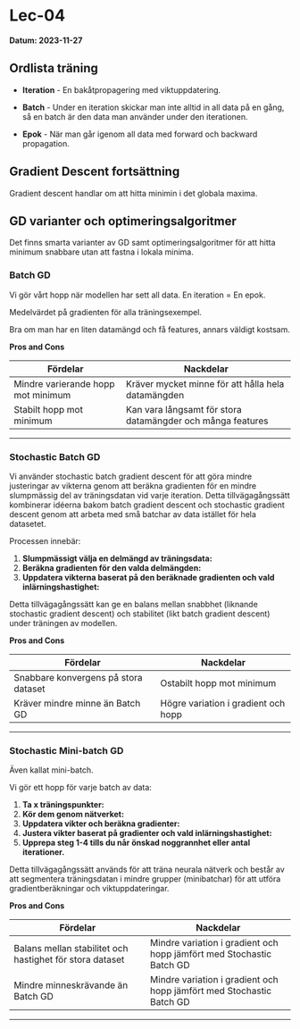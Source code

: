 # Lec-04 
**Datum: 2023-11-27**

## Ordlista träning 

- **Iteration** - En bakåtpropagering med viktuppdatering.

- **Batch** - Under en iteration skickar man inte alltid in all data på en gång, så en batch är den data man använder under den iterationen.

- **Epok** - När man går igenom all data med forward och backward propagation.

## Gradient Descent fortsättning

Gradient descent handlar om att hitta minimin i det globala maxima.

## GD varianter och optimeringsalgoritmer

Det finns smarta varianter av GD samt optimeringsalgoritmer för att hitta minimum snabbare utan att fastna i lokala minima.

### Batch GD

Vi gör vårt hopp när modellen har sett all data.
En iteration = En epok.

Medelvärdet på gradienten för alla träningsexempel. 

Bra om man har en liten datamängd och få features, annars väldigt kostsam.

**Pros and Cons**

| Fördelar         | Nackdelar       |
|------------------|-----------------|
| Mindre varierande hopp mot minimum | Kräver mycket minne för att hålla hela datamängden |
| Stabilt hopp mot minimum | Kan vara långsamt för stora datamängder och många features |

---

### Stochastic Batch GD 

Vi använder stochastic batch gradient descent för att göra mindre justeringar av vikterna genom att beräkna gradienten för en mindre slumpmässig del av träningsdatan vid varje iteration. Detta tillvägagångssätt kombinerar idéerna bakom batch gradient descent och stochastic gradient descent genom att arbeta med små batchar av data istället för hela datasetet.

Processen innebär:

1. **Slumpmässigt välja en delmängd av träningsdata:** 
2. **Beräkna gradienten för den valda delmängden:** 
3. **Uppdatera vikterna baserat på den beräknade gradienten och vald inlärningshastighet:** 

Detta tillvägagångssätt kan ge en balans mellan snabbhet (liknande stochastic gradient descent) och stabilitet (likt batch gradient descent) under träningen av modellen.

**Pros and Cons**

| Fördelar         | Nackdelar       |
|------------------|-----------------|
| Snabbare konvergens på stora dataset | Ostabilt hopp mot minimum |
| Kräver mindre minne än Batch GD | Högre variation i gradient och hopp |

---

### Stochastic Mini-batch GD

Även kallat mini-batch.

Vi gör ett hopp för varje batch av data:
1. **Ta x träningspunkter:**
2. **Kör dem genom nätverket:**
3. **Uppdatera vikter och beräkna gradienter:**
4. **Justera vikter baserat på gradienter och vald inlärningshastighet:**
5. **Upprepa steg 1-4 tills du når önskad noggrannhet eller antal iterationer.**

Detta tillvägagångssätt används för att träna neurala nätverk och består av att segmentera träningsdatan i mindre grupper (minibatchar) för att utföra gradientberäkningar och viktuppdateringar.

**Pros and Cons**

| Fördelar         | Nackdelar       |
|------------------|-----------------|
| Balans mellan stabilitet och hastighet för stora dataset | Mindre variation i gradient och hopp jämfört med Stochastic Batch GD |
| Mindre minneskrävande än Batch GD | Mindre variation i gradient och hopp jämfört med Stochastic Batch GD |

---
